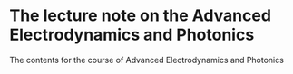 # The lecture note on the Advanced Electrodynamics and Photonics

The contents for the course of Advanced Electrodynamics and Photonics
